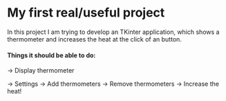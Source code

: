 # My first real/useful project

In this project I am trying to develop an TKinter application, which shows a thermometer and increases the heat at the click of an button.

#### Things it should be able to do:
→ Display thermometer

→ Settings
    →  Add thermometers
    → Remove thermometers
→ Increase the heat!
